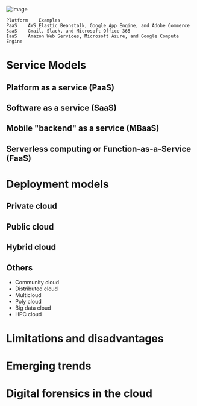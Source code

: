 ![image](https://user-images.githubusercontent.com/466385/214029827-8337cc70-0f9e-417e-bd15-5be5b6d8be9f.png)

```
Platform	Examples
PaaS	AWS Elastic Beanstalk, Google App Engine, and Adobe Commerce
SaaS	Gmail, Slack, and Microsoft Office 365
IaaS	Amazon Web Services, Microsoft Azure, and Google Compute Engine
```
# Service Models
## Platform as a service (PaaS)
## Software as a service (SaaS)
## Mobile "backend" as a service (MBaaS)
## Serverless computing or Function-as-a-Service (FaaS)

# Deployment models
## Private cloud
## Public cloud
## Hybrid cloud
## Others
- Community cloud
- Distributed cloud
- Multicloud
- Poly cloud
- Big data cloud
- HPC cloud
# Limitations and disadvantages
# Emerging trends
# Digital forensics in the cloud
